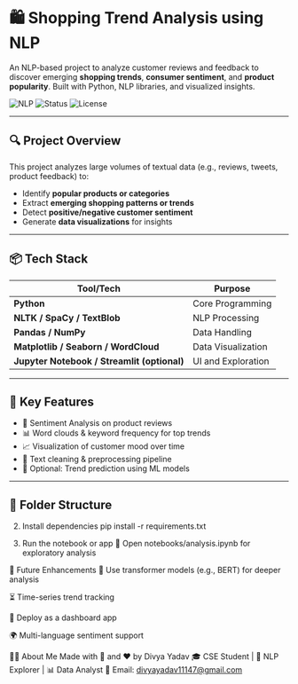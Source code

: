 # 🛍️ Shopping Trend Analysis using NLP

An NLP-based project to analyze customer reviews and feedback to discover emerging **shopping trends**, **consumer sentiment**, and **product popularity**. Built with Python, NLP libraries, and visualized insights.

![NLP](https://img.shields.io/badge/NLP-Spacy|NLTK|TextBlob-blueviolet?style=flat-square)
![Status](https://img.shields.io/badge/Status-Completed-brightgreen?style=flat-square)
![License](https://img.shields.io/badge/License-MIT-blue?style=flat-square)

---

## 🔍 Project Overview

This project analyzes large volumes of textual data (e.g., reviews, tweets, product feedback) to:

- Identify **popular products or categories**
- Extract **emerging shopping patterns or trends**
- Detect **positive/negative customer sentiment**
- Generate **data visualizations** for insights

---

## 📦 Tech Stack

| Tool/Tech | Purpose |
|-----------|---------|
| **Python** | Core Programming |
| **NLTK / SpaCy / TextBlob** | NLP Processing |
| **Pandas / NumPy** | Data Handling |
| **Matplotlib / Seaborn / WordCloud** | Data Visualization |
| **Jupyter Notebook / Streamlit (optional)** | UI and Exploration |

---

## 🧠 Key Features

- 🔎 Sentiment Analysis on product reviews
- 📊 Word clouds & keyword frequency for top trends
- 📈 Visualization of customer mood over time
- 🧾 Text cleaning & preprocessing pipeline
- 🧠 Optional: Trend prediction using ML models

---

## 📁 Folder Structure

2. Install dependencies
pip install -r requirements.txt

3. Run the notebook or app
📓 Open notebooks/analysis.ipynb for exploratory analysis

📌 Future Enhancements
🤖 Use transformer models (e.g., BERT) for deeper analysis

⏳ Time-series trend tracking

📱 Deploy as a dashboard app

🌍 Multi-language sentiment support

🙋‍♀️ About Me
Made with 🧠 and ❤️ by Divya Yadav
🎓 CSE Student | 💬 NLP Explorer | 📊 Data Analyst
📧 Email: divyayadav11147@gmail.com

